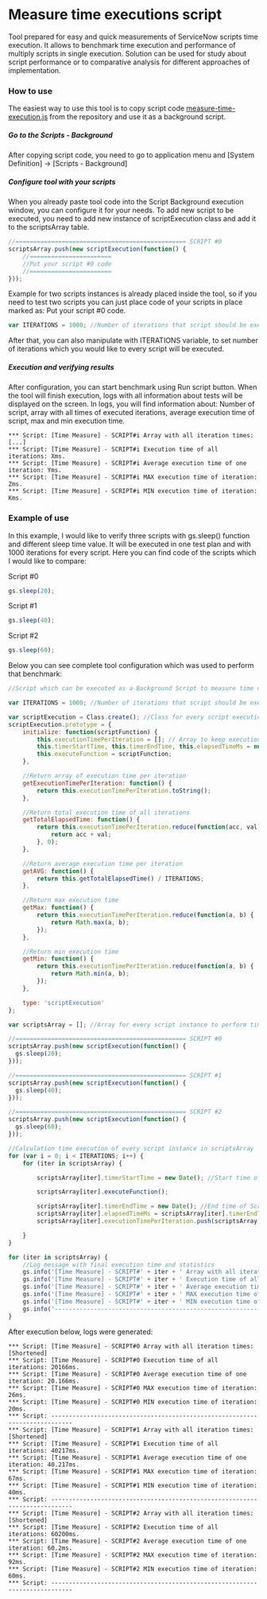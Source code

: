 # Measure time executions script

Tool prepared for easy and quick measurements of ServiceNow scripts time execution. It allows to benchmark time execution and performance of multiply scripts in single execution. Solution can be used for study about script performance or to comparative analysis for different approaches of implementation.

### How to use

The easiest way to use this tool is to copy script code [measure-time-execution.js](scripts/measure-time-execution.js) from the repository and use it as a background script.

##### Go to the Scripts - Background

After copying script code, you need to go to application menu and [System Definition] -> [Scripts - Background]



##### Configure tool with your scripts

When you already paste tool code into the Script Background execution window, you can configure it for your needs. To add new script to be executed, you need to add new instance of scriptExecution class and add it to the scriptsArray table. 

```javascript
//================================================ SCRIPT #0
scriptsArray.push(new scriptExecution(function() {
    //=======================
    //Put your script #0 code 
    //=======================
}));
```

Example for two scripts instances is already placed inside the tool, so if you need to test two scripts you can just place code of your scripts in place marked as: Put your script #0 code.

```javascript
var ITERATIONS = 1000; //Number of iterations that script should be executed for better avg time results
```

After that, you can also manipulate with ITERATIONS variable, to set number of iterations which you would like to every script will be executed.

##### Execution and verifying results

After configuration, you can start benchmark using Run script button. When the tool will finish execution, logs with all information about tests will be displayed on the screen. In logs, you will find information about: Number of script, array with all times of executed iterations, average execution time of script, max and min execution time.

```
*** Script: [Time Measure] - SCRIPT#i Array with all iteration times: [...]
*** Script: [Time Measure] - SCRIPT#i Execution time of all iterations: Xms.
*** Script: [Time Measure] - SCRIPT#i Average execution time of one iteration: Yms.
*** Script: [Time Measure] - SCRIPT#i MAX execution time of iteration: Zms.
*** Script: [Time Measure] - SCRIPT#i MIN execution time of iteration: Kms.
```



### Example of use

In this example, I would like to verify three scripts with gs.sleep() function and different sleep time value. It will be executed in one test plan and with 1000 iterations for every script. Here you can find code of the scripts which I would like to compare:

Script #0

```javascript
gs.sleep(20);
```

Script #1

```javascript
gs.sleep(40);
```

Script #2

```javascript
gs.sleep(60);
```

Below you can see complete tool configuration which was used to perform that benchmark:

```javascript
//Script which can be executed as a Background Script to measure time of execution of specified script

var ITERATIONS = 1000; //Number of iterations that script should be executed for better avg time results

var scriptExecution = Class.create(); //Class for every script execution
scriptExecution.prototype = {
    initialize: function(scriptFunction) {
        this.executionTimePerIteration = []; // Array to keep execution time of every iteration
        this.timerStartTime, this.timerEndTime, this.elapsedTimeMs = null; // Initialize timer variables with null value
        this.executeFunction = scriptFunction;
    },

    //Return array of execution time per iteration
    getExecutionTimePerIteration: function() {
        return this.executionTimePerIteration.toString();
    },

    //Return total execution time of all iterations
    getTotalElapsedTime: function() {
        return this.executionTimePerIteration.reduce(function(acc, val) {
            return acc + val;
        }, 0);
    },

    //Return average execution time per iteration
    getAVG: function() {
        return this.getTotalElapsedTime() / ITERATIONS;
    },

    //Return max execution time
    getMax: function() {
        return this.executionTimePerIteration.reduce(function(a, b) {
            return Math.max(a, b);
        });
    },

    //Return min execution time
    getMin: function() {
        return this.executionTimePerIteration.reduce(function(a, b) {
            return Math.min(a, b);
        });
    },

    type: 'scriptExecution'
};

var scriptsArray = []; //Array for every script instance to perform time measurements

//================================================ SCRIPT #0
scriptsArray.push(new scriptExecution(function() {
  gs.sleep(20);
}));

//================================================ SCRIPT #1
scriptsArray.push(new scriptExecution(function() {
  gs.sleep(40);
}));

//================================================ SCRIPT #2
scriptsArray.push(new scriptExecution(function() {
  gs.sleep(60);
}));

//Calculation time execution of every script instance in scriptsArray
for (var i = 0; i < ITERATIONS; i++) {
    for (iter in scriptsArray) {

        scriptsArray[iter].timerStartTime = new Date(); //Start time of Script execution

        scriptsArray[iter].executeFunction();

        scriptsArray[iter].timerEndTime = new Date(); //End time of Script execution
        scriptsArray[iter].elapsedTimeMs = scriptsArray[iter].timerEndTime - scriptsArray[iter].timerStartTime; //Calculate elapsed time by subtract starting value from final value
        scriptsArray[iter].executionTimePerIteration.push(scriptsArray[iter].elapsedTimeMs);

    }
}

for (iter in scriptsArray) {
    //Log message with final execution time and statistics
    gs.info('[Time Measure] - SCRIPT#' + iter + ' Array with all iteration times: ' + scriptsArray[iter].getExecutionTimePerIteration());
    gs.info('[Time Measure] - SCRIPT#' + iter + ' Execution time of all iterations: ' + scriptsArray[iter].getTotalElapsedTime() + 'ms.');
    gs.info('[Time Measure] - SCRIPT#' + iter + ' Average execution time of one iteration: ' + scriptsArray[iter].getAVG() + 'ms.');
    gs.info('[Time Measure] - SCRIPT#' + iter + ' MAX execution time of iteration: ' + scriptsArray[iter].getMax() + 'ms.');
    gs.info('[Time Measure] - SCRIPT#' + iter + ' MIN execution time of iteration: ' + scriptsArray[iter].getMin() + 'ms.');
    gs.info('--------------------------------------------------------------------------------------------------------------');
}
```

After execution below, logs were generated:

```
*** Script: [Time Measure] - SCRIPT#0 Array with all iteration times: [Shortened]
*** Script: [Time Measure] - SCRIPT#0 Execution time of all iterations: 20166ms.
*** Script: [Time Measure] - SCRIPT#0 Average execution time of one iteration: 20.166ms.
*** Script: [Time Measure] - SCRIPT#0 MAX execution time of iteration: 26ms.
*** Script: [Time Measure] - SCRIPT#0 MIN execution time of iteration: 20ms.
*** Script: ----------------------------------------------------------------------------
*** Script: [Time Measure] - SCRIPT#1 Array with all iteration times: [Shortened]
*** Script: [Time Measure] - SCRIPT#1 Execution time of all iterations: 40217ms.
*** Script: [Time Measure] - SCRIPT#1 Average execution time of one iteration: 40.217ms.
*** Script: [Time Measure] - SCRIPT#1 MAX execution time of iteration: 67ms.
*** Script: [Time Measure] - SCRIPT#1 MIN execution time of iteration: 40ms.
*** Script: ----------------------------------------------------------------------------
*** Script: [Time Measure] - SCRIPT#2 Array with all iteration times: [Shortened]
*** Script: [Time Measure] - SCRIPT#2 Execution time of all iterations: 60200ms.
*** Script: [Time Measure] - SCRIPT#2 Average execution time of one iteration: 60.2ms.
*** Script: [Time Measure] - SCRIPT#2 MAX execution time of iteration: 92ms.
*** Script: [Time Measure] - SCRIPT#2 MIN execution time of iteration: 60ms.
*** Script: ----------------------------------------------------------------------------
```
